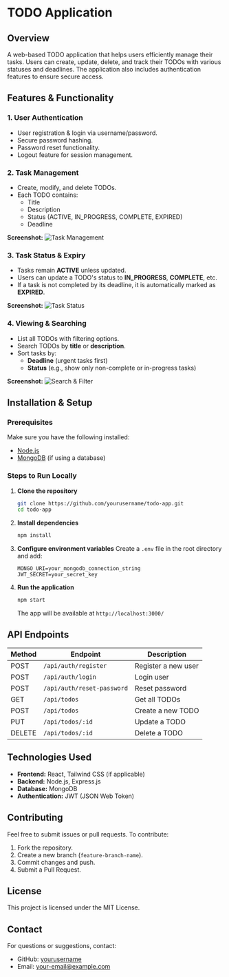 # TODO Application

## Overview
A web-based TODO application that helps users efficiently manage their tasks. Users can create, update, delete, and track their TODOs with various statuses and deadlines. The application also includes authentication features to ensure secure access.

## Features & Functionality

### 1. User Authentication
- User registration & login via username/password.
- Secure password hashing.
- Password reset functionality.
- Logout feature for session management.

### 2. Task Management
- Create, modify, and delete TODOs.
- Each TODO contains:
  - Title
  - Description
  - Status (ACTIVE, IN_PROGRESS, COMPLETE, EXPIRED)
  - Deadline

**Screenshot:**
![Task Management](![image](https://github.com/user-attachments/assets/33bff89b-9805-4eb3-97c4-2bc7be011a52)
)


### 3. Task Status & Expiry
- Tasks remain **ACTIVE** unless updated.
- Users can update a TODO's status to **IN_PROGRESS**, **COMPLETE**, etc.
- If a task is not completed by its deadline, it is automatically marked as **EXPIRED**.

**Screenshot:**
![Task Status](./screenshots/task_status.png)

### 4. Viewing & Searching
- List all TODOs with filtering options.
- Search TODOs by **title** or **description**.
- Sort tasks by:
  - **Deadline** (urgent tasks first)
  - **Status** (e.g., show only non-complete or in-progress tasks)

**Screenshot:**
![Search & Filter](./screenshots/search_filter.png)

## Installation & Setup

### Prerequisites
Make sure you have the following installed:
- [Node.js](https://nodejs.org/)
- [MongoDB](https://www.mongodb.com/) (if using a database)

### Steps to Run Locally

1. **Clone the repository**
   ```bash
   git clone https://github.com/yourusername/todo-app.git
   cd todo-app
   ```

2. **Install dependencies**
   ```bash
   npm install
   ```

3. **Configure environment variables**
   Create a `.env` file in the root directory and add:
   ```plaintext
   MONGO_URI=your_mongodb_connection_string
   JWT_SECRET=your_secret_key
   ```

4. **Run the application**
   ```bash
   npm start
   ```
   The app will be available at `http://localhost:3000/`

## API Endpoints

| Method | Endpoint       | Description                     |
|--------|--------------|---------------------------------|
| POST   | `/api/auth/register` | Register a new user         |
| POST   | `/api/auth/login` | Login user                   |
| POST   | `/api/auth/reset-password` | Reset password     |
| GET    | `/api/todos` | Get all TODOs                   |
| POST   | `/api/todos` | Create a new TODO               |
| PUT    | `/api/todos/:id` | Update a TODO                |
| DELETE | `/api/todos/:id` | Delete a TODO                |

## Technologies Used
- **Frontend:** React, Tailwind CSS (if applicable)
- **Backend:** Node.js, Express.js
- **Database:** MongoDB
- **Authentication:** JWT (JSON Web Token)

## Contributing
Feel free to submit issues or pull requests. To contribute:
1. Fork the repository.
2. Create a new branch (`feature-branch-name`).
3. Commit changes and push.
4. Submit a Pull Request.

## License
This project is licensed under the MIT License.

## Contact
For questions or suggestions, contact:
- GitHub: [yourusername](https://github.com/yourusername)
- Email: your-email@example.com

